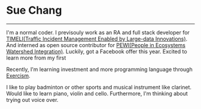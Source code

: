 # Sue Chang
---

I'm a normal coder. I previsouly work as an RA and full stack developer for [TIMELI(Traffic Incident Management Enabled by Large-data Innovations)](https://www.news.iastate.edu/news/2017/03/22/timeli). And interned as open source contributor for [PEWI(People in Ecosystems Watershed Integration)](https://www.nrem.iastate.edu/pewi/). Luckily, got a Facebook offer this year. Excited to learn more from my first

Recently, I'm learning investment and more programming language through [Exercism](https://exercism.io/).

I like to play badminton or other sports and musical instrument like clarinet. Would like to learn piano, violin and cello. Furthermore, I'm thinking about trying out voice over. 
